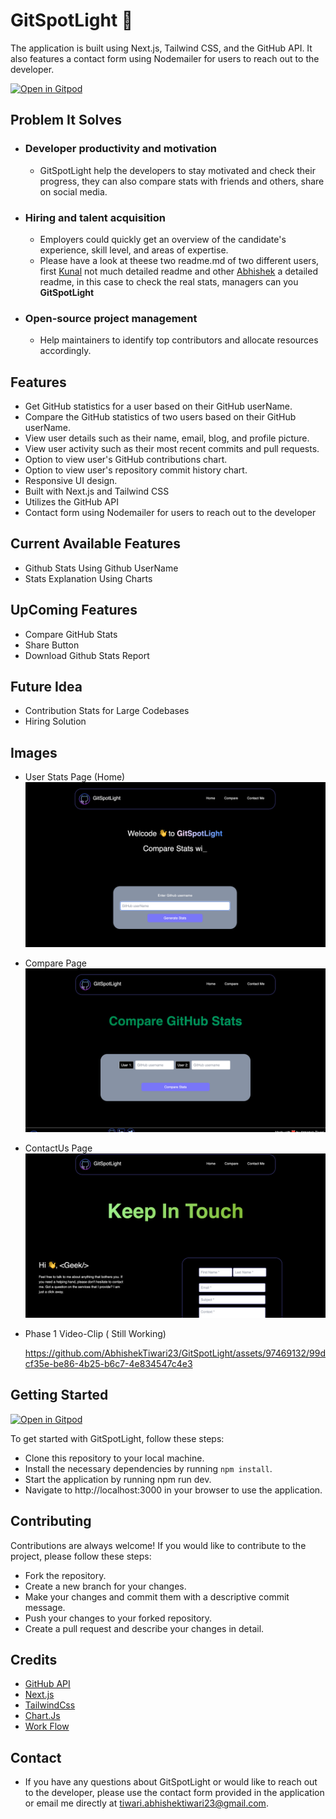 # GitSpotLight 🐙

 The application is built using Next.js, Tailwind CSS, and the GitHub API. It also features a contact form using Nodemailer for users to reach out to the developer.
 
 [![Open in Gitpod](https://gitpod.io/button/open-in-gitpod.svg)](https://gitpod.io/#https://github.com/AbhishekTiwari23/GitSpotLight)



## Problem It Solves

- ### Developer productivity and motivation
    - GitSpotLight help the developers to stay motivated and check their progress, they can also compare stats with friends and others, share on social media.
- ### Hiring and talent acquisition
    - Employers could quickly get an overview of the candidate's experience, skill level, and areas of expertise.
    - Please have a look at theese two readme.md of two different users, first [Kunal](https://github.com/kunal-kushwaha) not much detailed readme and other [Abhishek](https://github.com/AbhishekTiwari23) a detailed readme, in this case to check the real stats, managers can you __GitSpotLight__
- ### Open-source project management
    - Help maintainers to identify top contributors and allocate resources accordingly.


## Features

- Get GitHub statistics for a user based on their GitHub userName.
- Compare the GitHub statistics of two users based on their GitHub userName.
- View user details such as their name, email, blog, and profile picture.
- View user activity such as their most recent commits and pull requests.
- Option to view user's GitHub contributions chart.
- Option to view user's repository commit history chart.
- Responsive UI design.
- Built with Next.js and Tailwind CSS
- Utilizes the GitHub API
- Contact form using Nodemailer for users to reach out to the developer

## Current Available Features

- Github Stats Using Github UserName
- Stats Explanation Using Charts


## UpComing Features

- Compare GitHub Stats
- Share Button
- Download Github Stats Report

## Future Idea

- Contribution Stats for Large Codebases
- Hiring Solution

## Images

- User Stats Page (Home)
    ![](./assets/readme/home.png)

- Compare Page
    ![](./assets/readme/compare.png)
    
- ContactUs Page
    ![](./assets/readme/contact.png)
    
- Phase 1 Video-Clip ( Still Working)

    https://github.com/AbhishekTiwari23/GitSpotLight/assets/97469132/99dcf35e-be86-4b25-b6c7-4e834547c4e3



## Getting Started

[![Open in Gitpod](https://gitpod.io/button/open-in-gitpod.svg)](https://gitpod.io/#https://github.com/AbhishekTiwari23/GitSpotLight)


To get started with GitSpotLight, follow these steps:

- Clone this repository to your local machine.
- Install the necessary dependencies by running `npm install`.
- Start the application by running npm run dev.
- Navigate to http://localhost:3000 in your browser to use the application.


## Contributing

Contributions are always welcome! If you would like to contribute to the project, please follow these steps:

- Fork the repository.
- Create a new branch for your changes.
- Make your changes and commit them with a descriptive commit message.
- Push your changes to your forked repository.
- Create a pull request and describe your changes in detail.


## Credits

- [GitHub API](https://docs.github.com/en/rest)
- [Next.js](https://nextjs.org/docs/getting-started)
- [TailwindCss](https://tailwindcss.com/docs/installation)
- [Chart.Js](https://www.chartjs.org/docs/latest/)
- [Work Flow](./workFlow.md)

## Contact
- If you have any questions about GitSpotLight or would like to reach out to the developer, please use the contact form provided in the application or email me directly at tiwari.abhishektiwari23@gmail.com.
